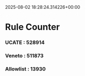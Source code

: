 2025-08-02 18:28:24.314226+00:00
# Rule Counter 
 ### UCATE : 528914

 ### Veneto : 511873

 ### Allowlist : 13930